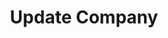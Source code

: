 ---
title: Update Company
excerpt: Lets you update details of a company.
api:
  file: v2.json
  operationId: update-company
deprecated: false
hidden: false
metadata:
  title: ''
  description: ''
  robots: index
next:
  description: ''
---